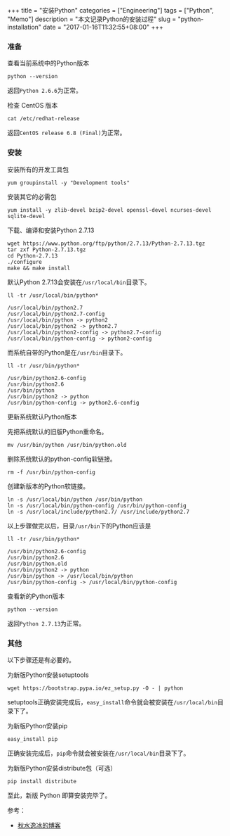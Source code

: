 +++
title = "安装Python"
categories = ["Engineering"]
tags = ["Python", "Memo"]
description = "本文记录Python的安装过程"
slug = "python-installation"
date = "2017-01-16T11:32:55+08:00"
+++

### 准备

查看当前系统中的Python版本

```console
python --version
```

返回`Python 2.6.6`为正常。

检查 CentOS 版本

```console
cat /etc/redhat-release
```

返回`CentOS release 6.8 (Final)`为正常。

### 安装

安装所有的开发工具包

```console
yum groupinstall -y "Development tools"
```

安装其它的必需包

```console
yum install -y zlib-devel bzip2-devel openssl-devel ncurses-devel sqlite-devel
```

下载、编译和安装Python 2.7.13

```console
wget https://www.python.org/ftp/python/2.7.13/Python-2.7.13.tgz
tar zxf Python-2.7.13.tgz
cd Python-2.7.13
./configure
make && make install
```

默认Python 2.7.13会安装在`/usr/local/bin`目录下。

```console
ll -tr /usr/local/bin/python*

/usr/local/bin/python2.7
/usr/local/bin/python2.7-config
/usr/local/bin/python -> python2
/usr/local/bin/python2 -> python2.7
/usr/local/bin/python2-config -> python2.7-config
/usr/local/bin/python-config -> python2-config
```

而系统自带的Python是在`/usr/bin`目录下。

```console
ll -tr /usr/bin/python*

/usr/bin/python2.6-config
/usr/bin/python2.6
/usr/bin/python
/usr/bin/python2 -> python
/usr/bin/python-config -> python2.6-config
```

更新系统默认Python版本

先把系统默认的旧版Python重命名。

```console
mv /usr/bin/python /usr/bin/python.old
```

删除系统默认的python-config软链接。

```console
rm -f /usr/bin/python-config
```

创建新版本的Python软链接。

```console
ln -s /usr/local/bin/python /usr/bin/python
ln -s /usr/local/bin/python-config /usr/bin/python-config
ln -s /usr/local/include/python2.7/ /usr/include/python2.7
```

以上步骤做完以后，目录`/usr/bin`下的Python应该是

```console
ll -tr /usr/bin/python*

/usr/bin/python2.6-config
/usr/bin/python2.6
/usr/bin/python.old
/usr/bin/python2 -> python
/usr/bin/python -> /usr/local/bin/python
/usr/bin/python-config -> /usr/local/bin/python-config
```

查看新的Python版本

```console
python --version
```

返回`Python 2.7.13`为正常。

### 其他

以下步骤还是有必要的。

为新版Python安装setuptools

```console
wget https://bootstrap.pypa.io/ez_setup.py -O - | python
```

setuptools正确安装完成后，`easy_install`命令就会被安装在`/usr/local/bin`目录下了。

为新版Python安装pip

```console
easy_install pip
```

正确安装完成后，`pip`命令就会被安装在`/usr/local/bin`目录下了。

为新版Python安装distribute包（可选）

```console
pip install distribute
```

至此，新版 Python 即算安装完毕了。

参考：

* [秋水逸冰的博客](https://teddysun.com/473.html)
